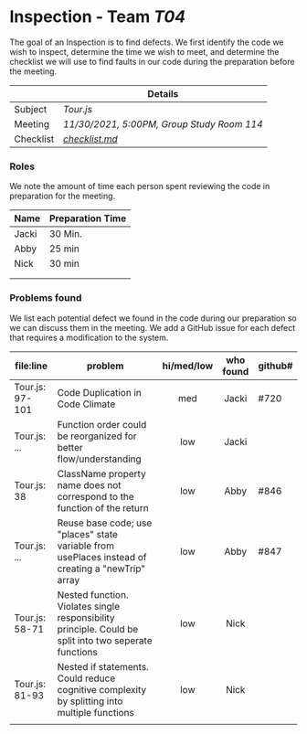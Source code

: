 # Inspection - Team *T04* 

The goal of an Inspection is to find defects.
We first identify the code we wish to inspect, determine the time we wish to meet, and determine the checklist we will use to find faults in our code during the preparation before the meeting.

|  | Details |
| ----- | ----- |
| Subject | *Tour.js* |
| Meeting | *11/30/2021, 5:00PM, Group Study Room 114* |
| Checklist | *[checklist.md](https://github.com/CSU-CS-314-Fall-2021/t04/blob/main/reports/checklist.md)* |

### Roles

We note the amount of time each person spent reviewing the code in preparation for the meeting.

| Name | Preparation Time |
| ---- | ---- |
| Jacki | 30 Min. |
| Abby | 25 min |
| Nick | 30 min |
|  |  |
|  |  |


### Problems found

We list each potential defect we found in the code during our preparation so we can discuss them in the meeting.
We add a GitHub issue for each defect that requires a modification to the system.

| file:line | problem | hi/med/low | who found | github#  |
| --- | --- | :---: | :---: | --- |
| Tour.js: 97-101 | Code Duplication in Code Climate | med | Jacki | #720 |
| Tour.js: ... | Function order could be reorganized for better flow/understanding | low | Jacki | |
| Tour.js: 38 | ClassName property name does not correspond to the function of the return | low | Abby | #846 |
| Tour.js: ... | Reuse base code; use "places" state variable from usePlaces instead of creating a "newTrip" array | low | Abby | #847 |
| Tour.js: 58-71 | Nested function. Violates single responsibility principle. Could be split into two seperate functions | low | Nick | |
| Tour.js: 81-93 | Nested if statements. Could reduce cognitive complexity by splitting into multiple functions | low | Nick |  |
| | | | | |
